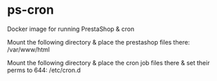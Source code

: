 # ps-cron
Docker image for running PrestaShop & cron

Mount the following directory & place the prestashop files there: /var/www/html

Mount the following directory & place the cron job files there & set their perms to 644: /etc/cron.d
